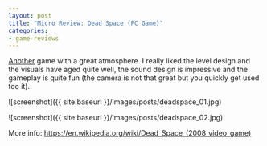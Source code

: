 ```yaml
---
layout: post
title: "Micro Review: Dead Space (PC Game)"
categories:
- game-reviews
---
```


<p><a href="http://blog.binarynonsense.com/2016/06/29/micro-review-alan-wake-pc/">Another</a> game with a great atmosphere. I really liked the level design and the visuals have aged quite well, the sound design is impressive and the gameplay is quite fun (the camera is not that great but you quickly get used too it).</p>


![screenshot]({{ site.baseurl }}/images/posts/deadspace_01.jpg)


![screenshot]({{ site.baseurl }}/images/posts/deadspace_02.jpg)


<p>More info: <a href="https://en.wikipedia.org/wiki/Dead_Space_(2008_video_game)">https://en.wikipedia.org/wiki/Dead_Space_(2008_video_game)</a></p>
